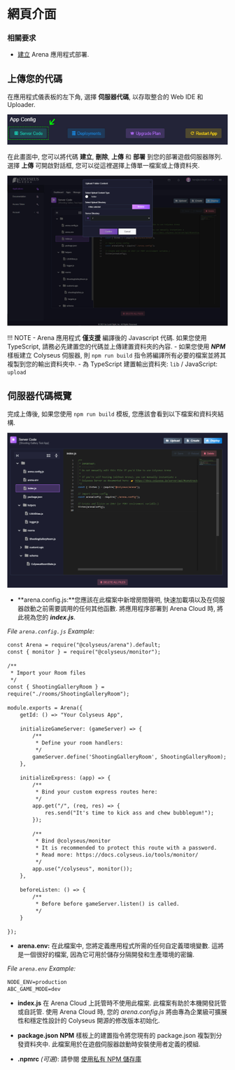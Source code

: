 # 網頁介面

### 相關要求

* [建立](../create-application/) Arena 應用程式部署.

## 上傳您的代碼
在應用程式儀表板的左下角, 選擇 **伺服器代碼**, 以存取整合的 Web IDE 和 Uploader.

![Arena 應用程式管理視圖](../../images/edit-server-code.jpg)

在此畫面中, 您可以將代碼 **建立**, **刪除**, **上傳** 和 **部署** 到您的部署遊戲伺服器隊列. 選擇 **上傳** 可開啟對話框, 您可以從這裡選擇上傳單一檔案或上傳資料夾.

![Arena 應用程式管理視圖](../../images/upload-dialog.jpg)

!!! NOTE
    - Arena 應用程式 **僅支援** 編譯後的 Javascript 代碼. 如果您使用 TypeScript, 請務必先建置您的代碼並上傳建置資料夾的內容.
    - 如果您使用 ***NPM*** 樣板建立 Colyseus 伺服器, 則 ```npm run build``` 指令將編譯所有必要的檔案並將其複製到您的輸出資料夾中.
    - 為 TypeScript 建置輸出資料夾: ```lib``` / JavaScript: ```upload```

## 伺服器代碼概覽

完成上傳後, 如果您使用 ```npm run build``` 模板, 您應該會看到以下檔案和資料夾結構.

![Arena 代碼樣板](../../images/code-template.jpg)

- **arena.config.js:**您應該在此檔案中新增房間聲明, 快速加載項以及在伺服器啟動之前需要調用的任何其他函數. 將應用程序部署到 Arena Cloud 時, 將此視為您的 ***index.js***.

*File ```arena.config.js``` Example:*
```
const Arena = require("@colyseus/arena").default;
const { monitor } = require("@colyseus/monitor");

/**
 * Import your Room files
 */
const { ShootingGalleryRoom } = require("./rooms/ShootingGalleryRoom");

module.exports = Arena({
    getId: () => "Your Colyseus App",

    initializeGameServer: (gameServer) => {
        /**
         * Define your room handlers:
         */
        gameServer.define('ShootingGalleryRoom', ShootingGalleryRoom);
    },

    initializeExpress: (app) => {
        /**
         * Bind your custom express routes here:
         */
        app.get("/", (req, res) => {
            res.send("It's time to kick ass and chew bubblegum!");
        });

        /**
         * Bind @colyseus/monitor
         * It is recommended to protect this route with a password.
         * Read more: https://docs.colyseus.io/tools/monitor/
         */
        app.use("/colyseus", monitor());
    },

    beforeListen: () => {
        /**
         * Before before gameServer.listen() is called.
         */
    }

});
```
- **arena.env:** 在此檔案中, 您將定義應用程式所需的任何自定義環境變數. 這將是一個很好的檔案, 因為它可用於儲存分隔開發和生產環境的密鑰.

*File ```arena.env``` Example:*
```
NODE_ENV=production
ABC_GAME_MODE=dev
```

- **index.js** 在 Arena Cloud 上託管時不使用此檔案. 此檔案有助於本機開發託管或自託管. 使用 Arena Cloud 時, 您的 *arena.config.js* 將由專為企業級可擴展性和穩定性設計的 Colyseus 開源的修改版本初始化.

- **package.json** **NPM** 樣板上的建置指令將您現有的 package.json 複製到分發資料夾中. 此檔案用於在遊戲伺服器啟動時安裝使用者定義的模組.

- **.npmrc** *(可選)*: 請參閱 [使用私有 NPM 儲存庫](../../reference/npmrc-custom/)
